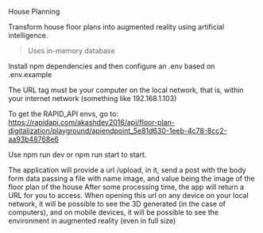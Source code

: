 House Planning

Transform house floor plans into augmented reality using artificial intelligence.
> Uses in-memory database

Install npm dependencies and then configure an .env based on .env.example

The URL tag must be your computer on the local network, that is, within your internet network (something like 192.168.1.103)

To get the RAPID_API envs, go to: https://rapidapi.com/akashdev2016/api/floor-plan-digitalization/playground/apiendpoint_5e81d630-1eeb-4c78-8cc2-aa93b48768e6

Use npm run dev or npm run start to start.

The application will provide a url /upload, in it, send a post with the body form data passing a file with name image, and value being the image of the floor plan of the house
After some processing time, the app will return a URL for you to access. 
When opening this url on any device on your local network, it will be possible to see the 3D generated (in the case of computers), and on mobile devices, it will be possible to see the environment in augmented reality (even in full size)